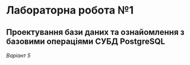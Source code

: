 # Лабораторна робота №1
## Проектування бази даних та ознайомлення з базовими операціями СУБД PostgreSQL

_Варіант 5_
